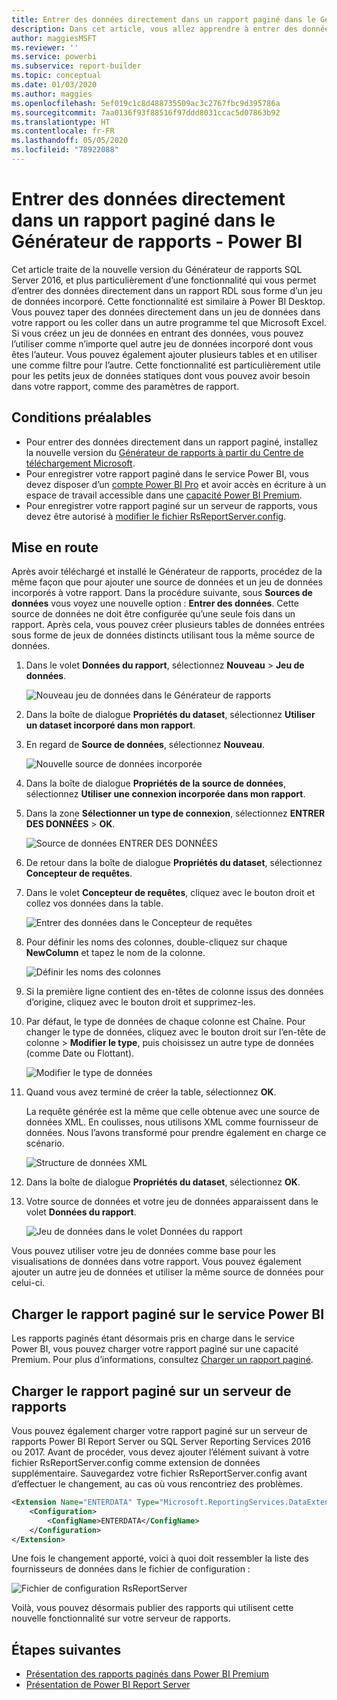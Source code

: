 ```yaml
---
title: Entrer des données directement dans un rapport paginé dans le Générateur de rapports
description: Dans cet article, vous allez apprendre à entrer des données directement dans un rapport paginé dans le Générateur de rapports.
author: maggiesMSFT
ms.reviewer: ''
ms.service: powerbi
ms.subservice: report-builder
ms.topic: conceptual
ms.date: 01/03/2020
ms.author: maggies
ms.openlocfilehash: 5ef019c1c8d488735509ac3c2767fbc9d395786a
ms.sourcegitcommit: 7aa0136f93f88516f97ddd8031ccac5d07863b92
ms.translationtype: HT
ms.contentlocale: fr-FR
ms.lasthandoff: 05/05/2020
ms.locfileid: "78922088"
---
```

# <a name="enter-data-directly-in-a-paginated-report-in-report-builder---power-bi"></a>Entrer des données directement dans un rapport paginé dans le Générateur de rapports - Power BI

Cet article traite de la nouvelle version du Générateur de rapports SQL Server 2016, et plus particulièrement d’une fonctionnalité qui vous permet d’entrer des données directement dans un rapport RDL sous forme d’un jeu de données incorporé.  Cette fonctionnalité est similaire à Power BI Desktop. Vous pouvez taper des données directement dans un jeu de données dans votre rapport ou les coller dans un autre programme tel que Microsoft Excel. Si vous créez un jeu de données en entrant des données, vous pouvez l’utiliser comme n’importe quel autre jeu de données incorporé dont vous êtes l’auteur. Vous pouvez également ajouter plusieurs tables et en utiliser une comme filtre pour l’autre. Cette fonctionnalité est particulièrement utile pour les petits jeux de données statiques dont vous pouvez avoir besoin dans votre rapport, comme des paramètres de rapport.
 
## <a name="prerequisites"></a>Conditions préalables

- Pour entrer des données directement dans un rapport paginé, installez la nouvelle version du [Générateur de rapports à partir du Centre de téléchargement Microsoft](https://www.microsoft.com/download/details.aspx?id=53613). 
- Pour enregistrer votre rapport paginé dans le service Power BI, vous devez disposer d’un [compte Power BI Pro](../service-self-service-signup-for-power-bi.md) et avoir accès en écriture à un espace de travail accessible dans une [capacité Power BI Premium](../service-premium-what-is.md).
- Pour enregistrer votre rapport paginé sur un serveur de rapports, vous devez être autorisé à [modifier le fichier RsReportServer.config](#upload-the-paginated-report-to-a-report-server).

## <a name="get-started"></a>Mise en route

Après avoir téléchargé et installé le Générateur de rapports, procédez de la même façon que pour ajouter une source de données et un jeu de données incorporés à votre rapport. Dans la procédure suivante, sous **Sources de données** vous voyez une nouvelle option : **Entrer des données**.  Cette source de données ne doit être configurée qu’une seule fois dans un rapport. Après cela, vous pouvez créer plusieurs tables de données entrées sous forme de jeux de données distincts utilisant tous la même source de données.

1. Dans le volet **Données du rapport**, sélectionnez **Nouveau** > **Jeu de données**.

    ![Nouveau jeu de données dans le Générateur de rapports](media/paginated-reports-enter-data/paginated-new-dataset.png)

1. Dans la boîte de dialogue **Propriétés du dataset**, sélectionnez **Utiliser un dataset incorporé dans mon rapport**.

1. En regard de **Source de données**, sélectionnez **Nouveau**.

    ![Nouvelle source de données incorporée](media/paginated-reports-enter-data/paginated-new-data-source.png)

1. Dans la boîte de dialogue **Propriétés de la source de données**, sélectionnez **Utiliser une connexion incorporée dans mon rapport**.
2. Dans la zone **Sélectionner un type de connexion**, sélectionnez **ENTRER DES DONNÉES** > **OK**.

    ![Source de données ENTRER DES DONNÉES](media/paginated-reports-enter-data/paginated-data-source-properties-enter-data.png)

1. De retour dans la boîte de dialogue **Propriétés du dataset**, sélectionnez **Concepteur de requêtes**.
2. Dans le volet **Concepteur de requêtes**, cliquez avec le bouton droit et collez vos données dans la table.

    ![Entrer des données dans le Concepteur de requêtes](media/paginated-reports-enter-data/paginated-enter-data.png)

1. Pour définir les noms des colonnes, double-cliquez sur chaque **NewColumn** et tapez le nom de la colonne.

    ![Définir les noms des colonnes](media/paginated-reports-enter-data/paginated-column-name.png)

1. Si la première ligne contient des en-têtes de colonne issus des données d’origine, cliquez avec le bouton droit et supprimez-les.
    
9. Par défaut, le type de données de chaque colonne est Chaîne. Pour changer le type de données, cliquez avec le bouton droit sur l’en-tête de colonne > **Modifier le type**, puis choisissez un autre type de données (comme Date ou Flottant).

    ![Modifier le type de données](media/paginated-reports-enter-data/paginated-data-type.png)

1. Quand vous avez terminé de créer la table, sélectionnez **OK**.  

    La requête générée est la même que celle obtenue avec une source de données XML. En coulisses, nous utilisons XML comme fournisseur de données.  Nous l’avons transformé pour prendre également en charge ce scénario.

    ![Structure de données XML](media/paginated-reports-enter-data/paginated-xml-data.png)

12. Dans la boîte de dialogue **Propriétés du dataset**, sélectionnez **OK**.

13. Votre source de données et votre jeu de données apparaissent dans le volet **Données du rapport**.

    ![Jeu de données dans le volet Données du rapport](media/paginated-reports-enter-data/paginated-report-data-pane.png)

Vous pouvez utiliser votre jeu de données comme base pour les visualisations de données dans votre rapport. Vous pouvez également ajouter un autre jeu de données et utiliser la même source de données pour celui-ci.

## <a name="upload-the-paginated-report-to-the-power-bi-service"></a>Charger le rapport paginé sur le service Power BI

Les rapports paginés étant désormais pris en charge dans le service Power BI, vous pouvez charger votre rapport paginé sur une capacité Premium. Pour plus d’informations, consultez [Charger un rapport paginé](paginated-reports-save-to-power-bi-service.md).

## <a name="upload-the-paginated-report-to-a-report-server"></a>Charger le rapport paginé sur un serveur de rapports

Vous pouvez également charger votre rapport paginé sur un serveur de rapports Power BI Report Server ou SQL Server Reporting Services 2016 ou 2017. Avant de procéder, vous devez ajouter l’élément suivant à votre fichier RsReportServer.config comme extension de données supplémentaire. Sauvegardez votre fichier RsReportServer.config avant d’effectuer le changement, au cas où vous rencontriez des problèmes.

```xml
<Extension Name="ENTERDATA" Type="Microsoft.ReportingServices.DataExtensions.XmlDPConnection,Microsoft.ReportingServices.DataExtensions">
    <Configuration>
        <ConfigName>ENTERDATA</ConfigName>
    </Configuration>
</Extension>
```

Une fois le changement apporté, voici à quoi doit ressembler la liste des fournisseurs de données dans le fichier de configuration :

![Fichier de configuration RsReportServer](media/paginated-reports-enter-data/paginated-rsreportserver-config-file.png)

Voilà, vous pouvez désormais publier des rapports qui utilisent cette nouvelle fonctionnalité sur votre serveur de rapports.

## <a name="next-steps"></a>Étapes suivantes

- [Présentation des rapports paginés dans Power BI Premium](paginated-reports-report-builder-power-bi.md)
- [Présentation de Power BI Report Server](../report-server/get-started.md)
